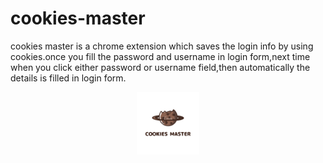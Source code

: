 # cookies-master

cookies master is a chrome extension which saves the login info by using cookies.once you fill the password and username in login form,next time when you click either password or username field,then automatically the details is filled in login form.

<div style="display:flex;justify-content:center;align-items:center;">
   <img src="cookies master.png" width="100px" height="100px">
</div>
